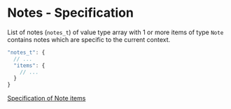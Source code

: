 # Notes - Specification

List of notes (`notes_t`) of value type array with 1 or more items of type `Note` contains notes which are specific to
the current context.

```javascript
"notes_t": {
  // ...
  "items": {
    // ...
  }
}
```

[Specification of Note items](notes/note-spec.en.md)
